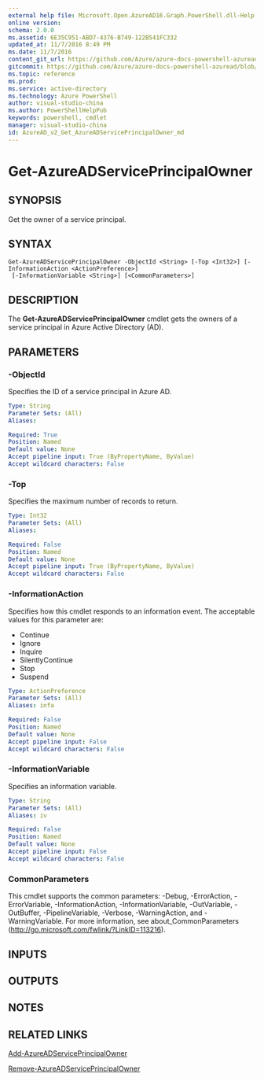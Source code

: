 ```yaml
---
external help file: Microsoft.Open.AzureAD16.Graph.PowerShell.dll-Help.xml
online version: 
schema: 2.0.0
ms.assetid: 6E35C951-ABD7-4376-B749-122B541FC332
updated_at: 11/7/2016 8:49 PM
ms.date: 11/7/2016
content_git_url: https://github.com/Azure/azure-docs-powershell-azuread/blob/live/Azure%20AD%20Cmdlets/AzureAD/v2/Get-AzureADServicePrincipalOwner.md
gitcommit: https://github.com/Azure/azure-docs-powershell-azuread/blob/1b29775955e82ca9a8db6285a50e739a11d3a494/Azure%20AD%20Cmdlets/AzureAD/v2/Get-AzureADServicePrincipalOwner.md
ms.topic: reference
ms.prod: 
ms.service: active-directory
ms.technology: Azure PowerShell
author: visual-studio-china
ms.author: PowerShellHelpPub
keywords: powershell, cmdlet
manager: visual-studio-china
id: AzureAD_v2_Get_AzureADServicePrincipalOwner_md
---
```


# Get-AzureADServicePrincipalOwner

## SYNOPSIS
Get the owner of a service principal.

## SYNTAX

```
Get-AzureADServicePrincipalOwner -ObjectId <String> [-Top <Int32>] [-InformationAction <ActionPreference>]
 [-InformationVariable <String>] [<CommonParameters>]
```

## DESCRIPTION
The **Get-AzureADServicePrincipalOwner** cmdlet gets the owners of a service principal in Azure Active Directory (AD).

## PARAMETERS

### -ObjectId
Specifies the ID of a service principal in Azure AD.

```yaml
Type: String
Parameter Sets: (All)
Aliases: 

Required: True
Position: Named
Default value: None
Accept pipeline input: True (ByPropertyName, ByValue)
Accept wildcard characters: False
```

### -Top
Specifies the maximum number of records to return.

```yaml
Type: Int32
Parameter Sets: (All)
Aliases: 

Required: False
Position: Named
Default value: None
Accept pipeline input: True (ByPropertyName, ByValue)
Accept wildcard characters: False
```

### -InformationAction
Specifies how this cmdlet responds to an information event. The acceptable values for this parameter are:

- Continue
- Ignore
- Inquire
- SilentlyContinue
- Stop
- Suspend

```yaml
Type: ActionPreference
Parameter Sets: (All)
Aliases: infa

Required: False
Position: Named
Default value: None
Accept pipeline input: False
Accept wildcard characters: False
```

### -InformationVariable
Specifies an information variable.

```yaml
Type: String
Parameter Sets: (All)
Aliases: iv

Required: False
Position: Named
Default value: None
Accept pipeline input: False
Accept wildcard characters: False
```

### CommonParameters
This cmdlet supports the common parameters: -Debug, -ErrorAction, -ErrorVariable, -InformationAction, -InformationVariable, -OutVariable, -OutBuffer, -PipelineVariable, -Verbose, -WarningAction, and -WarningVariable. For more information, see about_CommonParameters (http://go.microsoft.com/fwlink/?LinkID=113216).

## INPUTS

## OUTPUTS

## NOTES

## RELATED LINKS
[Add-AzureADServicePrincipalOwner](xref:AzureAD/v2/Add-AzureADServicePrincipalOwner.md)

[Remove-AzureADServicePrincipalOwner](xref:AzureAD/v2/Remove-AzureADServicePrincipalOwner.md)



